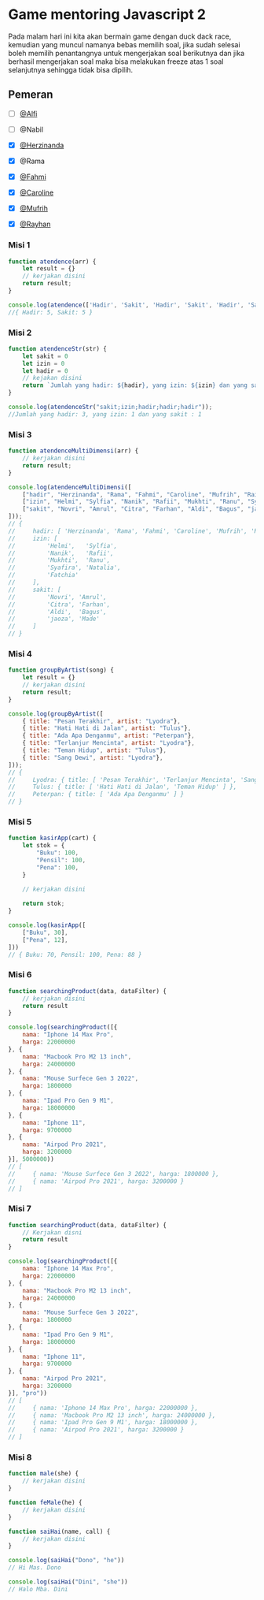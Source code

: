 # Game mentoring Javascript 2

Pada malam hari ini kita akan bermain game dengan duck dack race, kemudian yang muncul namanya bebas memilih soal, jika sudah selesai boleh memilih penantangnya untuk mengerjakan soal berikutnya dan jika berhasil mengerjakan soal maka bisa melakukan freeze atas 1 soal selanjutnya sehingga tidak bisa dipilih.

## Pemeran

- [ ] [@Alfi](https://github.com/orgs/instruktur-app/people/alfianifk)
- [ ] @Nabil 
- [x] [@Herzinanda](https://github.com/orgs/instruktur-app/people/herzinanda)
- [x] @Rama
- [x] [@Fahmi](https://github.com/orgs/instruktur-app/people/sugiartofahmi)
- [x] [@Caroline](https://github.com/orgs/instruktur-app/people/DillaCarolineK)
- [x] [@Mufrih](https://github.com/orgs/instruktur-app/people/MufrihM)
- [x] [@Rayhan](https://github.com/orgs/instruktur-app/people/MRayhanm) 



### Misi 1

```js
function atendence(arr) {
    let result = {}
    // kerjakan disini
    return result;
}

console.log(atendence(['Hadir', 'Sakit', 'Hadir', 'Sakit', 'Hadir', 'Sakit', 'Hadir', 'Sakit', 'Hadir', 'Sakit']));
//{ Hadir: 5, Sakit: 5 }
```

### Misi 2

```js
function atendenceStr(str) {
    let sakit = 0
    let izin = 0
    let hadir = 0
    // kejakan disini
    return `Jumlah yang hadir: ${hadir}, yang izin: ${izin} dan yang sakit : ${sakit}`;
}

console.log(atendenceStr("sakit;izin;hadir;hadir;hadir"));
//Jumlah yang hadir: 3, yang izin: 1 dan yang sakit : 1
```

### Misi 3

```js
function atendenceMultiDimensi(arr) {
    // kerjakan disini
    return result;
}

console.log(atendenceMultiDimensi([
    ["hadir", "Herzinanda", "Rama", "Fahmi", "Caroline", "Mufrih", "Raihan", "Alfi", "Nabil"],
    ["izin", "Helmi", "Sylfia", "Nanik", "Rafii", "Mukhti", "Ranu", "Syafira", "Natalia", "Fatchia"],
    ["sakit", "Novri", "Amrul", "Citra", "Farhan", "Aldi", "Bagus", "jaoza", "Made"]
]));
// {
//     hadir: [ 'Herzinanda', 'Rama', 'Fahmi', 'Caroline', 'Mufrih', 'Raihan' ],
//     izin: [
//         'Helmi',   'Sylfia',
//         'Nanik',   'Rafii',
//         'Mukhti',  'Ranu',
//         'Syafira', 'Natalia',
//         'Fatchia'
//     ],
//     sakit: [
//         'Novri', 'Amrul',
//         'Citra', 'Farhan',
//         'Aldi',  'Bagus',
//         'jaoza', 'Made'
//     ]
// }
```

### Misi 4

```js
function groupByArtist(song) {
    let result = {}
    // kerjakan disini
    return result;
}

console.log(groupByArtist([
    { title: "Pesan Terakhir", artist: "Lyodra"},
    { title: "Hati Hati di Jalan", artist: "Tulus"},
    { title: "Ada Apa Denganmu", artist: "Peterpan"},
    { title: "Terlanjur Mencinta", artist: "Lyodra"},
    { title: "Teman Hidup", artist: "Tulus"},
    { title: "Sang Dewi", artist: "Lyodra"},
]));
// {
//     Lyodra: { title: [ 'Pesan Terakhir', 'Terlanjur Mencinta', 'Sang Dewi' ] },
//     Tulus: { title: [ 'Hati Hati di Jalan', 'Teman Hidup' ] },
//     Peterpan: { title: [ 'Ada Apa Denganmu' ] }
// }
```

### Misi 5

```js
function kasirApp(cart) {
    let stok = {
        "Buku": 100,
        "Pensil": 100,
        "Pena": 100,
    }

    // kerjakan disini
    
    return stok;
}

console.log(kasirApp([
    ["Buku", 30],
    ["Pena", 12],
]))
// { Buku: 70, Pensil: 100, Pena: 88 }
```

### Misi 6

```js
function searchingProduct(data, dataFilter) {
    // kerjakan disini
    return result
}

console.log(searchingProduct([{
    nama: "Iphone 14 Max Pro",
    harga: 22000000
}, {
    nama: "Macbook Pro M2 13 inch",
    harga: 24000000
}, {
    nama: "Mouse Surfece Gen 3 2022",
    harga: 1800000
}, {
    nama: "Ipad Pro Gen 9 M1",
    harga: 18000000
}, {
    nama: "Iphone 11",
    harga: 9700000
}, {
    nama: "Airpod Pro 2021",
    harga: 3200000
}], 5000000))
// [
//     { nama: 'Mouse Surfece Gen 3 2022', harga: 1800000 },
//     { nama: 'Airpod Pro 2021', harga: 3200000 }
// ]
```

### Misi 7

```js
function searchingProduct(data, dataFilter) {
    // Kerjakan disni  
    return result
}

console.log(searchingProduct([{
    nama: "Iphone 14 Max Pro",
    harga: 22000000
}, {
    nama: "Macbook Pro M2 13 inch",
    harga: 24000000
}, {
    nama: "Mouse Surfece Gen 3 2022",
    harga: 1800000
}, {
    nama: "Ipad Pro Gen 9 M1",
    harga: 18000000
}, {
    nama: "Iphone 11",
    harga: 9700000
}, {
    nama: "Airpod Pro 2021",
    harga: 3200000
}], "pro"))
// [
//     { nama: 'Iphone 14 Max Pro', harga: 22000000 },
//     { nama: 'Macbook Pro M2 13 inch', harga: 24000000 },
//     { nama: 'Ipad Pro Gen 9 M1', harga: 18000000 },
//     { nama: 'Airpod Pro 2021', harga: 3200000 }
// ]
```

### Misi 8

```js
function male(she) {
    // kerjakan disini
}

function feMale(he) {
    // kerjakan disini
}

function saiHai(name, call) {
    // kerjakan disini
}

console.log(saiHai("Dono", "he"))
// Hi Mas. Dono

console.log(saiHai("Dini", "she"))
// Halo Mba. Dini
```
